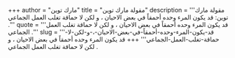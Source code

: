 +++
author = "مارك توين"
title = "مقولة مارك توين"
description = '''مقولة مارك توين: قد يكون المرء وحده أحمقاً في بعض الاحيان ، و لكن لا حماقة تغلب العمل الجماعي .'''
quote = '''قد يكون المرء وحده أحمقاً في بعض الاحيان ، و لكن لا حماقة تغلب العمل الجماعي .'''
slug = '''قد-يكون-المرء-وحده-أحمقاً-في-بعض-الاحيان-،-و-لكن-لا-حماقة-تغلب-العمل-الجماعي'''
+++
قد يكون المرء وحده أحمقاً في بعض الاحيان ، و لكن لا حماقة تغلب العمل الجماعي .
